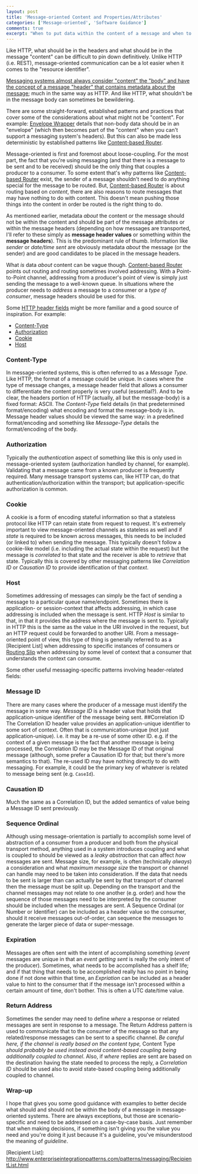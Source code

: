 ```yaml
---
layout: post
title: 'Message-oriented Content and Properties/Attributes'
categories: ['Message-oriented', 'Software Guidance']
comments: true
excerpt: "When to put data within the content of a message and when to not put data within the content of a message."
---
```

Like HTTP, what should be in the headers and what should be in the message "content" can be difficult to pin down definitively.  Unlike HTTP (i.e. REST), message-oriented communication can be a lot easier when it comes to the "resource identifier".

[Messaging systems almost always consider "content" the "body" and have the concept of a message "header" that contains metadata about the message](http://www.enterpriseintegrationpatterns.com/patterns/messaging/Introduction.html); much in the same way as HTTP.  And like HTTP, what shouldn't be in the message body can sometimes be bewildering.

There are some straight-forward, established patterns and practices that cover some of the considerations about what might not be "content".  For example: [Envelope Wrapper](http://www.enterpriseintegrationpatterns.com/patterns/messaging/EnvelopeWrapper.html) details that non-body data should be in an "envelope" (which then becomes part of the "content" when you can't support a messaging system's headers).  But this can also be made less deterministic by established patterns like [Content-based Router].

Message-oriented is first and foremost about loose-coupling.  For the most part, the fact that you're using messaging (and that there is a message to be sent and to be received) should be the only thing that couples a producer to a consumer.  To some extent that's why patterns like [Content-based Router] exist, the sender of a message shouldn't need to do anything special for the message to be routed.  But, [Content-based Router] is about routing based on *content*, there are also reasons to route messages that may have nothing to do with content.  This doesn't mean pushing those things into the content in order be routed is the right thing to do.

As mentioned earlier, metadata *about* the content or the message should not be within the content and should be part of the message attributes or within the message headers (depending on how messages are transported, I'll refer to these simply as **message header values** or something within the **message headers**). This is the predominant rule of thumb.  Information like *sender* or *date/time sent* are obviously metadata *about* the message (or the sender) and are good candidates to be placed in the message headers.

What *is* data *about* content can be vague though.  [Content-based Router] points out routing and routing sometimes involved addressing.  With a Point-to-Point channel, addressing from a producer's point of view is simply just sending the message to a well-known queue.  In situations where the producer needs to *address* a message to a consumer or a *type of consumer*, message headers should be used for this.

Some [HTTP header fields] might be more familiar and a good source of inspiration.  For example:
- [Content-Type]
- [Authorization]
- [Cookie]
- [Host]

### Content-Type
In message-oriented systems, this is often referred to as a *Message Type*.  Like HTTP, the format of a message could be unique.  In cases where the type of message changes, a message header field that allows a consumer to differentiate the content properly is very useful (essential?).  And to be clear, the headers portion of HTTP (actually, all but the message-body) is a fixed format: ASCII.  The *Content-Type* field details (in that predetermined format/encoding) what encoding and format the message-body is in.  Message header values should be viewed the same way: in a predefined format/encoding and something like *Message-Type* details the format/encoding of the body.
### Authorization
Typically the *authentication* aspect of something like this is only used in message-oriented system (authorization handled by channel, for example).  Validating that a message came from a known producer is frequently required.  Many message transport systems can, like HTTP can, do that authentication/authorization within the transport; but application-specific authorization is common.
### Cookie
A cookie is a form of encoding stateful information so that a stateless protocol like HTTP can retain state from request to request.  It's extremely important to view message-oriented channels as stateless as well and if *state* is required to be known across messages, this needs to be included (or linked to) when sending the message.  This typically doesn't follow a cookie-like model (i.e. including the actual state within the request) but the message is *correlated* to that state and the receiver is able to *retrieve* that state.  Typically this is covered by other messaging patterns like *Correlation ID* or *Causation ID* to provide identification of that *context*.
### Host
Sometimes addressing of messages can simply be the fact of sending a message to a particular queue name/endpoint.  Sometimes there is application- or session-context that affects addressing, in which case addressing is included when the message is sent.  HTTP *Host* is similar to that, in that it provides the address where the message is sent to.  Typically in HTTP this is the same as the value in the URI involved in the request, but an HTTP request could be forwarded to another URI.  From a message-oriented point of view, this type of thing is generally referred to as a [Recipient List] when addressing to specific instances of consumers or [Routing Slip] when addressing by some level of context that a consumer that understands the context can consume.

Some other useful messaging-specific patterns involving header-related fields:
### Message ID
There are many cases where the producer of a message must identify the message in some way.  *Message ID* is a header value that holds that application-unique identifier of the message being sent.
##Correlation ID
The Correlation ID header value provides an application-unique identifier to some sort of context.  Often that is communication-unique (not just application-unique).  i.e. it may be a re-use of some other ID.  e.g. if the context of a given message is the fact that another message is being processed, the Correlation ID may be the Message ID of that original message (although, some prefer a Causation ID for that; but there's more semantics to that).  The re-used ID may have nothing directly to do with messaging.  For example, it could be the primary key of whatever is related to message being sent (e.g. `CaseId`).
### Causation ID
Much the same as a Correlation ID, but the added semantics of value being a Message ID sent previously.
### Sequence Ordinal
Although using message-orientation is partially to accomplish some level of abstraction of a consumer from a producer and both from the physical transport method, anything used in a system introduces coupling and what is coupled to should be viewed as a *leaky abstraction* that can affect *how* messages are sent.  Message size, for example, is often (technically *always*) a consideration and what *maximum message size* the transport or channel can handle may need to be taken into consideration.  If the data that needs to be sent is larger than can actually be sent by that transport of channel then the message must be split up.  Depending on the transport and the channel messages may not relate to one another (e.g. order) and how the sequence of those messages need to be interpreted by the consumer should be included when the messages are sent. A Sequence Ordinal (or Number or Identifier) can be included as a header value so the consumer, should it receive messages out-of-order, can sequence the messages to generate the larger piece of data or super-message.
### Expiration
Messages are often sent with the intent of accomplishing something (*event* messages are unique in that an *event getting sent* is really the only intent of the producer).  Sometimes, what needs to be accomplished has a shelf life; and if that thing that needs to be accomplished really has no point in being done if not done within that time, an *Expriation* can be included as a header value to hint to the consumer that if the message isn't processed within a certain amount of time, don't bother.  This is often a UTC date/time value.
### Return Address
Sometimes the sender may need to define *where* a response or related messages are sent in response to a message.  The Return Address pattern is used to communicate that to the consumer of the message so that any related/response messages can be sent to a specific channel.  *Be careful here, if the channel is really based on the content type,* Content Type *should probably be used instead avoid content-based coupling being additionally coupled to channel*.  Also, if *where* replies are sent are based on the destination having the state needed to process the reply, a *Correlation ID* should be used also to avoid state-based coupling being additionally coupled to channel.

### Wrap-up
I hope that gives you some good guidance with examples to better decide what should and should not be within the body of a message in message-oriented systems.  There are always exceptions, but those are scenario-specific and need to be addressed on a case-by-case basis.  Just remember that when making decisions, if something isn't giving you the value you need and you're doing it just because it's a guideline, you've misunderstood the meaning of *guideline*.

[Content-based Router]: http://www.enterpriseintegrationpatterns.com/patterns/messaging/ContentBasedRouter.html
[HTTP header fields]: https://en.wikipedia.org/wiki/List_of_HTTP_header_fields
[Cookie]: https://en.wikipedia.org/wiki/HTTP_cookie
[Host]: https://developer.mozilla.org/en-US/docs/Web/HTTP/Headers/Host
[Authorization]: https://www.w3.org/Protocols/rfc2616/rfc2616-sec14.html#sec14.8
[Content-Type]: https://www.w3.org/Protocols/rfc2616/rfc2616-sec14.html#sec14.17
[Routing Slip]: http://www.enterpriseintegrationpatterns.com/patterns/messaging/RoutingTable.html
[Recipient List]: http://www.enterpriseintegrationpatterns.com/patterns/messaging/RecipientList.html<!-- 2017, September-->

